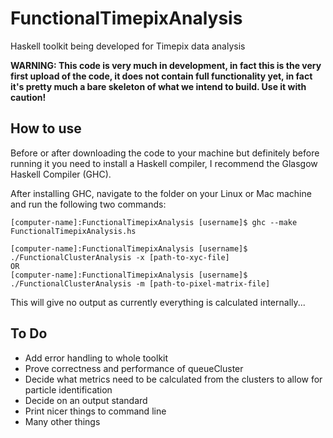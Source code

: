 # FunctionalTimepixAnalysis
Haskell toolkit being developed for Timepix data analysis

**WARNING: This code is very much in development, in fact this is the very first upload of the code, it does not contain full functionality yet, in fact it's pretty much a bare skeleton of what we intend to build. Use it with caution!**

## How to use
Before or after downloading the code to your machine but definitely before running it you need to install a Haskell compiler, I recommend the Glasgow Haskell Compiler (GHC).

After installing GHC, navigate to the folder on your Linux or Mac machine and run the following two commands:

	[computer-name]:FunctionalTimepixAnalysis [username]$ ghc --make FunctionalTimepixAnalysis.hs
	
	[computer-name]:FunctionalTimepixAnalysis [username]$ ./FunctionalClusterAnalysis -x [path-to-xyc-file]
	OR
	[computer-name]:FunctionalTimepixAnalysis [username]$ ./FunctionalClusterAnalysis -m [path-to-pixel-matrix-file]
	
This will give no output as currently everything is calculated internally...

## To Do

* Add error handling to whole toolkit
* Prove correctness and performance of queueCluster
* Decide what metrics need to be calculated from the clusters to allow for particle identification
* Decide on an output standard
* Print nicer things to command line
* Many other things
